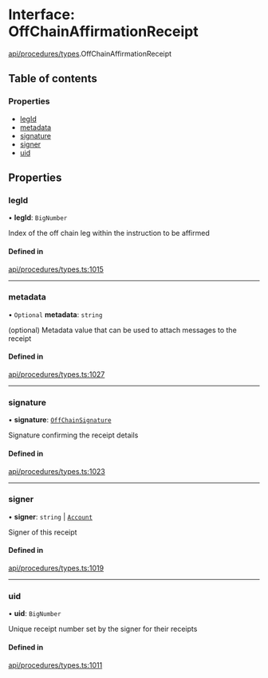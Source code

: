 # Interface: OffChainAffirmationReceipt

[api/procedures/types](../wiki/api.procedures.types).OffChainAffirmationReceipt

## Table of contents

### Properties

- [legId](../wiki/api.procedures.types.OffChainAffirmationReceipt#legid)
- [metadata](../wiki/api.procedures.types.OffChainAffirmationReceipt#metadata)
- [signature](../wiki/api.procedures.types.OffChainAffirmationReceipt#signature)
- [signer](../wiki/api.procedures.types.OffChainAffirmationReceipt#signer)
- [uid](../wiki/api.procedures.types.OffChainAffirmationReceipt#uid)

## Properties

### legId

• **legId**: `BigNumber`

Index of the off chain leg within the instruction to be affirmed

#### Defined in

[api/procedures/types.ts:1015](https://github.com/PolymeshAssociation/polymesh-sdk/blob/88db4a91/src/api/procedures/types.ts#L1015)

___

### metadata

• `Optional` **metadata**: `string`

(optional) Metadata value that can be used to attach messages to the receipt

#### Defined in

[api/procedures/types.ts:1027](https://github.com/PolymeshAssociation/polymesh-sdk/blob/88db4a91/src/api/procedures/types.ts#L1027)

___

### signature

• **signature**: [`OffChainSignature`](../wiki/api.procedures.types.OffChainSignature)

Signature confirming the receipt details

#### Defined in

[api/procedures/types.ts:1023](https://github.com/PolymeshAssociation/polymesh-sdk/blob/88db4a91/src/api/procedures/types.ts#L1023)

___

### signer

• **signer**: `string` \| [`Account`](../wiki/api.entities.Account.Account)

Signer of this receipt

#### Defined in

[api/procedures/types.ts:1019](https://github.com/PolymeshAssociation/polymesh-sdk/blob/88db4a91/src/api/procedures/types.ts#L1019)

___

### uid

• **uid**: `BigNumber`

Unique receipt number set by the signer for their receipts

#### Defined in

[api/procedures/types.ts:1011](https://github.com/PolymeshAssociation/polymesh-sdk/blob/88db4a91/src/api/procedures/types.ts#L1011)
